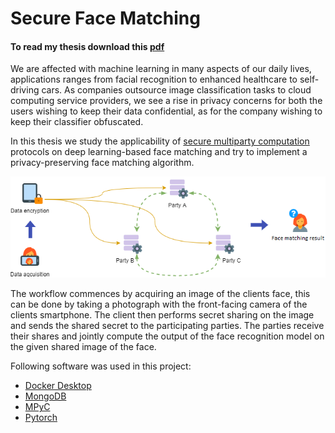 # Secure Face Matching
#### To read my thesis download this [pdf](https://github.com/Fluxmux/master-thesis/blob/master/thesis.pdf)
We are affected with machine learning in many aspects of our daily lives, applications ranges from facial recognition to enhanced healthcare to self-driving cars. As companies outsource image classification tasks to cloud computing service providers, we see a rise in privacy concerns for both the users wishing to keep their data confidential, as for the company wishing to keep their classifier obfuscated.

In this thesis we study the applicability of [secure multiparty computation](https://en.wikipedia.org/wiki/Secure_multi-party_computation "MPC") protocols on deep learning-based face matching and try to implement a privacy-preserving face matching algorithm.

![Workflow](https://github.com/Fluxmux/master-thesis/blob/master/fig/workflow.png)

The workflow commences by acquiring an image of the clients face, this can be done by taking a photograph with the front-facing camera of the clients smartphone. The client then performs secret sharing on the image and sends the shared secret to the participating parties. The parties receive their shares and jointly compute the output of the face recognition model on the given shared image of the face.

Following software was used in this project:
* [Docker Desktop](https://www.docker.com/products/docker-desktop)
* [MongoDB](https://mongodb.com)
* [MPyC](https://github.com/lschoe/mpyc)
* [Pytorch](https://pytorch.org/)
